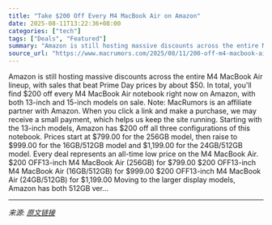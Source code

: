 ```yaml
---
title: "Take $200 Off Every M4 MacBook Air on Amazon"
date: 2025-08-11T13:22:36+08:00
categories: ["tech"]
tags: ["Deals", "Featured"]
summary: "Amazon is still hosting massive discounts across the entire M4 MacBook Air lineup, with sales that beat Prime Day prices by about &#36;50. In total, you'll find &#36;200 off every M4 MacBook Air noteb"
source_url: "https://www.macrumors.com/2025/08/11/200-off-m4-macbook-air/"
---
```


Amazon is still hosting massive discounts across the entire M4 MacBook Air lineup, with sales that beat Prime Day prices by about &#36;50. In total, you'll find &#36;200 off every M4 MacBook Air notebook right now on Amazon, with both 13-inch and 15-inch models on sale. Note: MacRumors is an affiliate partner with Amazon. When you click a link and make a purchase, we may receive a small payment, which helps us keep the site running. Starting with the 13-inch models, Amazon has &#36;200 off all three configurations of this notebook. Prices start at &#36;799.00 for the 256GB model, then raise to &#36;999.00 for the 16GB/512GB model and &#36;1,199.00 for the 24GB/512GB model. Every deal represents an all-time low price on the M4 MacBook Air. &#36;200 OFF13-inch M4 MacBook Air (256GB) for &#36;799.00 &#36;200 OFF13-inch M4 MacBook Air (16GB/512GB) for &#36;999.00 &#36;200 OFF13-inch M4 MacBook Air (24GB/512GB) for &#36;1,199.00 Moving to the larger display models, Amazon has both 512GB ver...

---

*来源: [原文链接](https://www.macrumors.com/2025/08/11/200-off-m4-macbook-air/)*

